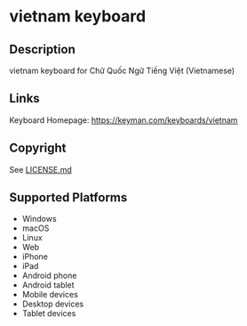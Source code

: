 vietnam keyboard
==============

Description
-----------
vietnam keyboard for Chữ Quốc Ngữ Tiếng Việt (Vietnamese)


Links
-----
Keyboard Homepage: https://keyman.com/keyboards/vietnam

Copyright
---------
See [LICENSE.md](LICENSE.md)

Supported Platforms
-------------------
 * Windows
 * macOS
 * Linux
 * Web
 * iPhone
 * iPad
 * Android phone
 * Android tablet
 * Mobile devices
 * Desktop devices
 * Tablet devices

